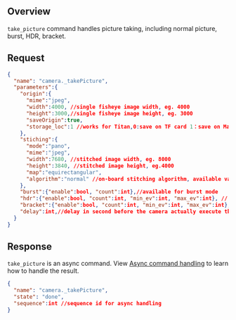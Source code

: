 ## Overview

`take_picture` command handles picture taking, including normal picture, burst, HDR, bracket.

## Request

```json
{
  "name": "camera._takePicture",
  "parameters":{
    "origin":{
      "mime":"jpeg", 
      "width":4000, //single fisheye image width, eg. 4000
      "height":3000,//single fisheye image height, eg. 3000
      "saveOrigin":true,
      "storage_loc":1 //works for Titan,0:save on TF card 1：save on Main storage
    },
    "stiching":{
      "mode":"pano", 
      "mime":"jpeg", 
      "width":7680, //stitched image width, eg. 8000
      "height":3840, //stitched image height, eg.4000
      "map":"equirectangular", 
      "algorithm":"normal" //on-board stitching algorithm, available values are "opticalFlow" and "normal",default "normal"
    },
    "burst":{"enable":bool, "count":int},//available for burst mode
    "hdr":{"enable":bool, "count":int, "min_ev":int, "max_ev":int}, // available for hdr mode, currently only support 3 pictures
    "bracket":{"enable":bool, "count":int, "min_ev":int, "max_ev":int}, //available for bracket mode
    "delay":int,//delay in second before the camera actually execute the take picture command
  }
}
```



## Response

`take_picture` is an async command. View [Async command handling](../async_command_handling.md) to learn how to handle the result.

```json
{
  "name": "camera._takePicture",
  "state": "done",
  "sequence":int //sequence id for async handling
}
```

